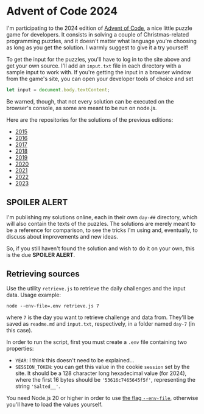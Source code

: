 # Advent of Code 2024

I'm participating to the 2024 edition of [Advent of Code](http://adventofcode.com/2024/), a nice little puzzle game for developers. It consists in solving a couple of Christmas-related programming puzzles, and it doesn't matter what language you're choosing as long as you get the solution. I warmly suggest to give it a try yourself!

To get the input for the puzzles, you'll have to log in to the site above and get your own source. I'll add an `input.txt` file in each directory with a sample input to work with. If you're getting the input in a browser window from the game's site, you can open your developer tools of choice and set

```js
let input = document.body.textContent;
```

Be warned, though, that not every solution can be executed on the browser's console, as some are meant to be run on node.js.

Here are the repositories for the solutions of the previous editions:

- [2015](https://github.com/MaxArt2501/advent-of-code-2015)
- [2016](https://github.com/MaxArt2501/advent-of-code-2016)
- [2017](https://github.com/MaxArt2501/advent-of-code-2017)
- [2018](https://github.com/MaxArt2501/advent-of-code-2018)
- [2019](https://github.com/MaxArt2501/advent-of-code-2019)
- [2020](https://github.com/MaxArt2501/advent-of-code-2020)
- [2021](https://github.com/MaxArt2501/advent-of-code-2021)
- [2022](https://github.com/MaxArt2501/advent-of-code-2022)
- [2023](https://github.com/MaxArt2501/advent-of-code-2023)

## SPOILER ALERT

I'm publishing my solutions online, each in their own `day-##` directory, which will also contain the texts of the puzzles. The solutions are merely meant to be a reference for comparison, to see the tricks I'm using and, eventually, to discuss about improvements and new ideas.

So, if you still haven't found the solution and wish to do it on your own, this is the due **SPOILER ALERT**.


## Retrieving sources

Use the utility `retrieve.js` to retrieve the daily challenges and the input data. Usage example:

```
node --env-file=.env retrieve.js 7
```

where `7` is the day you want to retrieve challenge and data from. They'll be saved as `readme.md` and `input.txt`, respectively, in a folder named `day-7` (in this case).

In order to run the script, first you must create a `.env` file containing two properties:

- `YEAR`: I think this doesn't need to be explained...
- `SESSION_TOKEN`: you can get this value in the cookie `session` set by the site. It should be a 128 character long hexadecimal value (for 2024), where the first 16 bytes should be `'53616c7465645f5f'`, representing the string `'Salted__'`.

You need Node.js 20 or higher in order to use [the flag `--env-file`](https://nodejs.org/en/learn/command-line/how-to-read-environment-variables-from-nodejs), otherwise you'll have to load the values yourself.
